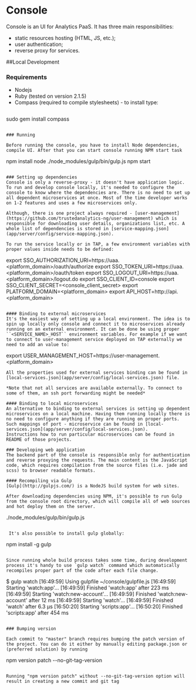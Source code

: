 Console
=======

Console is an UI for Analytics PaaS. It has three main responsibilities:

 * static resources hosting (HTML, JS, etc.);
 * user authentication;
 * reverse proxy for services.

##Local Development

### Requirements
* Nodejs
* Ruby (tested on version 2.1.5)
* Compass (required to compile stylesheets) - to install type:
  ```
sudo gem install compass
```

### Running

Before running the console, you have to install Node dependencies, compile UI. After that you can start console running NPM start task

```
npm install
node ./node_modules/gulp/bin/gulp.js
npm start
```  

### Setting up dependencies
Console is only a reverse-proxy - it doesn't have application logic. To run and develop console locally, it's needed to configure the console to know where the dependencies are. There is no need to set up all dependent microservices at once. Most of the time developer works on 1-2 features and uses a few microservices only. 

Although, there is one project always required - [user-management](https://github.com/trustedanalytics-ng/user-management) which is responsible for downloading user details, organizations list, etc. A whole list of dependencies is stored in [service-mapping.json](app/server/config/service-mapping.json).

To run the service locally or in TAP, a few environment variables with proper values inside needs to be defined:
```
export SSO_AUTHORIZATION_URI=https://uaa.<platform_domain>/oauth/authorize
export SSO_TOKEN_URI=https://uaa.<platform_domain>/oauth/token
export SSO_LOGOUT_URI=https://uaa.<platform_domain>/logout.do
export SSO_CLIENT_ID=console
export SSO_CLIENT_SECRET=<console_client_secret>
export PLATFORM_DOMAIN=<platform_domain>
export API_HOST=http://api.<platform_domain>
```

#### Binding to external microservices
It's the easiest way of setting up a local environment. The idea is to spin up locally only console and connect it to microservices already running on an external environment. It can be done be using proper ``<SERVICE_NAME>_HOST`` environment variables. For example if we want to connect to user-management service deployed on TAP externally we need to add an value to:
```
export USER_MANAGEMENT_HOST=https://user-management.<platform_domain>
```
All the properties used for external services binding can be found in [local-services.json](app/server/config/local-services.json) file. 

*Note that not all services are available externally. To connect to some of them, an ssh port forwarding might be needed*

#### Binding to local microservices
An alternative to binding to external services is setting up dependent microservices on a local machine. Having them running locally there is no need to configure anything if they are running on proper ports. Such mappings of port - microservice can be found in [local-services.json](app/server/config/local-services.json).
Instructions how to run particular microservices can be found in README of those projects.

### Developing web application
The backend part of the console is responsible only for authentication and reverse proxying the requests. The main content is the JavaScript code, which requires compilation from the source files (i.e. jade and scss) to browser readable formats.

#### Recompiling via Gulp
[Gulp](http://gulpjs.com/) is a NodeJS build system for web sites.

After downloading dependencies using NPM, it's possible to run Gulp from the console root directory, which will compile all of web sources and hot deploy them on the server.
```
./node_modules/gulp/bin/gulp.js
```

 It's also possible to install gulp globally:
```
npm install -g gulp
```

Since running whole build process takes some time, during development process it's handy to use `gulp watch` command which automatically recompiles proper part of the code after each file change.
```
$ gulp watch
[16:49:59] Using gulpfile ~/console/gulpfile.js
[16:49:59] Starting 'watch:app'...
[16:49:59] Finished 'watch:app' after 223 ms
[16:49:59] Starting 'watch:new-account'...
[16:49:59] Finished 'watch:new-account' after 12 ms
[16:49:59] Starting 'watch'...
[16:49:59] Finished 'watch' after 6.3 μs
[16:50:20] Starting 'scripts:app'...
[16:50:20] Finished 'scripts:app' after 454 ms

```

### Bumping version

Each commit to "master" branch requires bumping the patch version of the project. You can do it either by manually editing package.json or (preferred solution) by running 

```
npm version patch --no-git-tag-version

```

Running "npm version patch" without --no-git-tag-version option will result in creating a new commit and git tag 
